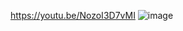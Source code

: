 https://youtu.be/NozoI3D7vMI
![image](https://github.com/user-attachments/assets/9e925359-b91c-438a-905d-e1cd094b4b40)
